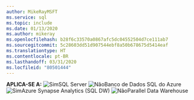 ```yaml
---
author: MikeRayMSFT
ms.service: sql
ms.topic: include
ms.date: 01/13/2020
ms.author: mikeray
ms.openlocfilehash: b28f6c33570a0867afc5dc04552504d7ce111ab7
ms.sourcegitcommit: 5c28603dd51d907544ebf8a50b678675d5414eaf
ms.translationtype: HT
ms.contentlocale: pt-BR
ms.lasthandoff: 03/31/2020
ms.locfileid: "80501444"
---
```

<Token>**APLICA-SE A:** ![Sim](media/yes-icon.png)SQL Server ![Não](media/no-icon.png)Banco de Dados SQL do Azure ![Sim](media/yes-icon.png)Azure Synapse Analytics (SQL DW) ![Não](media/no-icon.png)Parallel Data Warehouse </Token>


